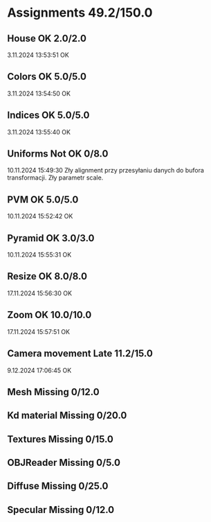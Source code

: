 # Assignments 49.2/150.0

## House OK 2.0/2.0

3.11.2024 13:53:51 OK

## Colors OK 5.0/5.0

3.11.2024 13:54:50 OK

## Indices OK 5.0/5.0

3.11.2024 13:55:40 OK

## Uniforms Not OK 0/8.0

10.11.2024 15:49:30
Zły alignment przy przesyłaniu danych do bufora transformacji. 
Zły parametr scale. 

## PVM OK 5.0/5.0

10.11.2024 15:52:42 OK

## Pyramid OK 3.0/3.0

10.11.2024 15:55:31 OK

## Resize OK 8.0/8.0

17.11.2024 15:56:30 OK

## Zoom OK 10.0/10.0

17.11.2024 15:57:51 OK

## Camera movement Late 11.2/15.0

9.12.2024 17:06:45 OK

## Mesh Missing 0/12.0



## Kd material Missing 0/20.0



## Textures Missing 0/15.0



## OBJReader Missing 0/5.0



## Diffuse Missing 0/25.0



## Specular Missing 0/12.0




